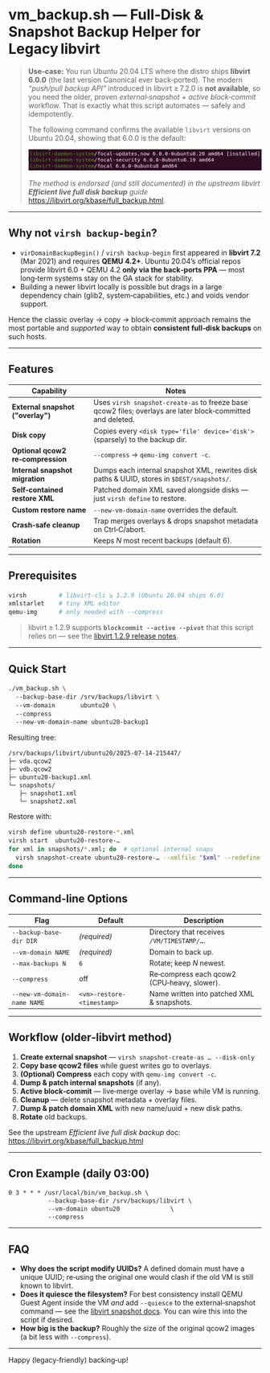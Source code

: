 # **vm_backup.sh — Full‑Disk & Snapshot Backup Helper for Legacy libvirt**

> **Use‑case:** You run Ubuntu 20.04 LTS where the distro ships **libvirt 6.0.0** (the last version Canonical ever back‑ported). The modern *“push/pull backup API”* introduced in libvirt ≥ 7.2.0 is **not available**, so you need the older, proven *external‑snapshot + active block‑commit* workflow. That is exactly what this script automates — safely and idempotently.
>
> The following command confirms the available `libvirt` versions on Ubuntu 20.04, showing that 6.0.0 is the default:
>
> ![Output of apt list showing libvirt 6.0.0 on Ubuntu 20.04](libvirt-version-ubuntu-20.04.png)
>
> *The method is endorsed (and still documented) in the upstream libvirt **Efficient live full disk backup** guide* <https://libvirt.org/kbase/full_backup.html>.

---

## Why not `virsh backup-begin`?

* `virDomainBackupBegin()` / `virsh backup-begin` first appeared in **libvirt 7.2**
  (Mar 2021) and requires **QEMU 4.2+**.  Ubuntu 20.04’s official repos provide
  libvirt 6.0 + QEMU 4.2 **only via the back‑ports PPA** — most long‑term systems
  stay on the GA stack for stability.
* Building a newer libvirt locally is possible but drags in a large dependency
  chain (glib2, system‑capabilities, etc.) and voids vendor support.

Hence the classic overlay → copy → block‑commit approach remains the most
portable and *supported* way to obtain **consistent full‑disk backups** on such
hosts.

---

## Features

| Capability | Notes |
|------------|-------|
| **External snapshot ("overlay")** | Uses `virsh snapshot-create-as` to freeze base qcow2 files; overlays are later block‑committed and deleted. |
| **Disk copy** | Copies every `<disk type='file' device='disk'>` (sparsely) to the backup dir. |
| **Optional qcow2 re‑compression** | `--compress` → `qemu-img convert -c`. |
| **Internal snapshot migration** | Dumps each internal snapshot XML, rewrites disk paths & UUID, stores in `$DEST/snapshots/`. |
| **Self‑contained restore XML** | Patched domain XML saved alongside disks — just `virsh define` to restore. |
| **Custom restore name** | `--new-vm-domain-name` overrides the default.
| **Crash‑safe cleanup** | Trap merges overlays & drops snapshot metadata on Ctrl‑C/abort. |
| **Rotation** | Keeps *N* most recent backups (default 6). |

---

## Prerequisites

```bash
virsh         # libvirt‑cli ≥ 1.2.9 (Ubuntu 20.04 ships 6.0)
xmlstarlet    # tiny XML editor
qemu-img      # only needed with --compress
```

> libvirt ≥ 1.2.9 supports **`blockcommit --active --pivot`** that this script
> relies on — see the [libvirt 1.2.9 release notes](https://libvirt.org/news.html).

---

## Quick Start

```bash
./vm_backup.sh \ 
  --backup-base-dir /srv/backups/libvirt \ 
  --vm-domain       ubuntu20 \ 
  --compress
  --new-vm-domain-name ubuntu20-backup1
```

Resulting tree:

```
/srv/backups/libvirt/ubuntu20/2025-07-14-215447/
├─ vda.qcow2
├─ vdb.qcow2
├─ ubuntu20-backup1.xml
└─ snapshots/
   ├─ snapshot1.xml
   └─ snapshot2.xml
```

Restore with:

```bash
virsh define ubuntu20-restore-*.xml
virsh start  ubuntu20-restore-…
for xml in snapshots/*.xml; do  # optional internal snaps
  virsh snapshot-create ubuntu20-restore-… --xmlfile "$xml" --redefine
done
```

---

## Command‑line Options

| Flag | Default | Description |
|------|---------|-------------|
| `--backup-base-dir DIR` | *(required)* | Directory that receives `/VM/TIMESTAMP/…`. |
| `--vm-domain NAME` | *(required)* | Domain to back up. |
| `--max-backups N` | `6` | Rotate; keep *N* newest. |
| `--compress` | off | Re‑compress each qcow2 (CPU‑heavy, slower). |
| `--new-vm-domain-name NAME` | `<vm>-restore-<timestamp>` | Name written into patched XML & snapshots. |

---

## Workflow (older‑libvirt method)

1. **Create external snapshot** — `virsh snapshot-create-as … --disk-only`
2. **Copy base qcow2 files** while guest writes go to overlays.
3. **(Optional) Compress** each copy with `qemu-img convert -c`.
4. **Dump & patch internal snapshots** (if any).
5. **Active block‑commit** — live‑merge overlay → base while VM is running.
6. **Cleanup** — delete snapshot metadata + overlay files.
7. **Dump & patch domain XML** with new name/uuid + new disk paths.
8. **Rotate** old backups.

See the upstream *Efficient live full disk backup* doc:  
<https://libvirt.org/kbase/full_backup.html>

---

## Cron Example (daily 03:00)

```cron
0 3 * * * /usr/local/bin/vm_backup.sh \
           --backup-base-dir /srv/backups/libvirt \
           --vm-domain ubuntu20              \
           --compress
```

---

## FAQ

* **Why does the script modify UUIDs?**  A defined domain must have a unique
  UUID; re‑using the original one would clash if the old VM is still known to
  libvirt.
* **Does it quiesce the filesystem?**  For best consistency install QEMU Guest
  Agent inside the VM _and_ add `--quiesce` to the external‑snapshot command —
  see the [libvirt snapshot docs](https://libvirt.org/formatdomain.html#elementsSnapshots).  You can wire this into the script if desired.
* **How big is the backup?**  Roughly the size of the original qcow2 images (a
  bit less with `--compress`).

---

Happy (legacy‑friendly) backing‑up!  
